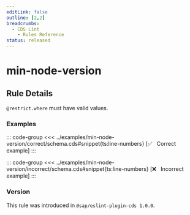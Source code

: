 ```yaml
---
editLink: false
outline: [2,2]
breadcrumbs:
  - CDS Lint
    - Rules Reference
status: released
---
```


<script setup>
  import PlaygroundBadge from '../../../.vitepress/theme/components/PlaygroundBadge.vue'
</script>

# min-node-version

## Rule Details

`@restrict.where` must have valid values.

### Examples

::: code-group
<<< ../examples/min-node-version/correct/schema.cds#snippet{ts:line-numbers} [✅ &nbsp; Correct example]
:::

::: code-group
<<< ../examples/min-node-version/incorrect/schema.cds#snippet{ts:line-numbers} [❌ &nbsp; Incorrect example]
:::


### Version
This rule was introduced in `@sap/eslint-plugin-cds 1.0.0`.

<!--
### Resources
[Rule source](https://github.tools.sap/cap/eslint-plugin-cds/tree/main/lib/rules/min-node-version.js)
-->
